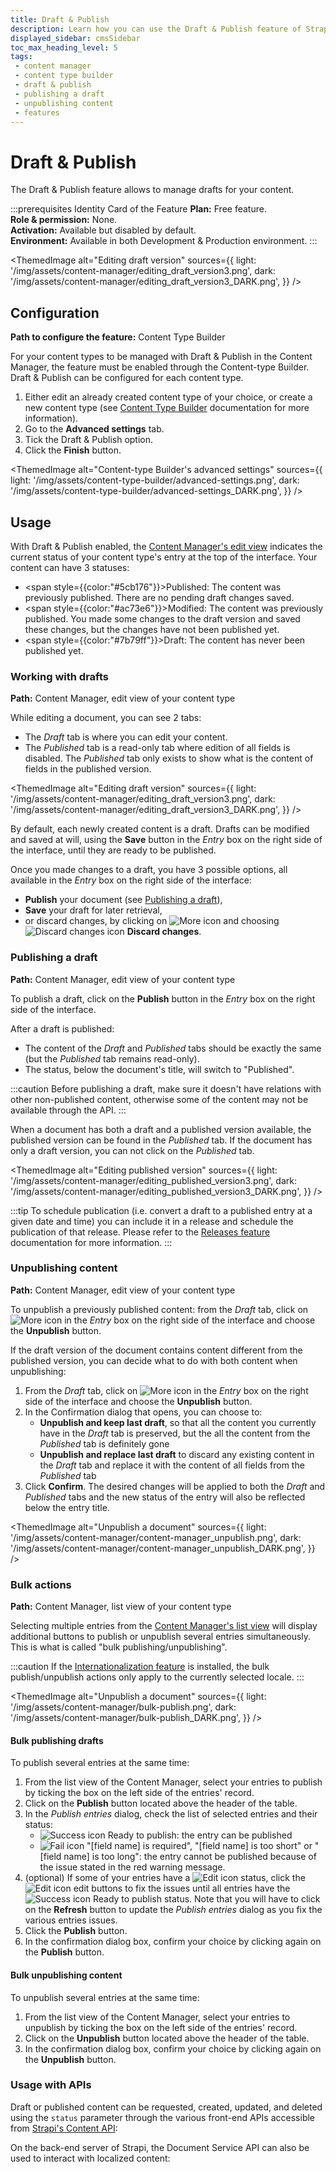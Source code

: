 ```yaml
---
title: Draft & Publish
description: Learn how you can use the Draft & Publish feature of Strapi 5 to manage drafts for content.
displayed_sidebar: cmsSidebar
toc_max_heading_level: 5
tags:
 - content manager
 - content type builder
 - draft & publish
 - publishing a draft
 - unpublishing content
 - features
---
```


# Draft & Publish

The Draft & Publish feature allows to manage drafts for your content.

:::prerequisites Identity Card of the Feature
<Icon name="credit-card"/> **Plan:** Free feature. <br/>
<Icon name="user"/> **Role & permission:** None. <br/>
<Icon name="toggle-left"/> **Activation:** Available but disabled by default. <br/>
<Icon name="laptop"/> **Environment:** Available in both Development & Production environment.
:::

<ThemedImage
  alt="Editing draft version"
  sources={{
    light: '/img/assets/content-manager/editing_draft_version3.png',
    dark: '/img/assets/content-manager/editing_draft_version3_DARK.png',
  }}
/>

## Configuration

**Path to configure the feature:** <Icon name="layout" /> Content Type Builder

For your content types to be managed with Draft & Publish in the Content Manager, the feature must be enabled through the Content-type Builder. Draft & Publish can be configured for each content type.

1. Either edit an already created content type of your choice, or create a new content type (see [Content Type Builder](/user-docs/features/content-type-builder) documentation for more information).
2. Go to the **Advanced settings** tab.
3. Tick the Draft & Publish option.
4. Click the **Finish** button.

<ThemedImage
  alt="Content-type Builder's advanced settings"
  sources={{
    light: '/img/assets/content-type-builder/advanced-settings.png',
    dark: '/img/assets/content-type-builder/advanced-settings_DARK.png',
  }}
/>

## Usage

With Draft & Publish enabled, the [Content Manager's edit view](/user-docs/features/content-manager#overview) indicates the current status of your content type's entry at the top of the interface. Your content can have 3 statuses:

- <span style={{color:"#5cb176"}}>Published</span>: The content was previously published. There are no pending draft changes saved.
- <span style={{color:"#ac73e6"}}>Modified</span>: The content was previously published. You made some changes to the draft version and saved these changes, but the changes have not been published yet.
- <span style={{color:"#7b79ff"}}>Draft</span>: The content has never been published yet.

### Working with drafts

**Path:** <Icon name="feather" /> Content Manager, edit view of your content type

While editing a document, you can see 2 tabs:

- The _Draft_ tab is where you can edit your content.
- The _Published_ tab is a read-only tab where edition of all fields is disabled. The _Published_ tab only exists to show what is the content of fields in the published version.

<ThemedImage
  alt="Editing draft version"
  sources={{
    light: '/img/assets/content-manager/editing_draft_version3.png',
    dark: '/img/assets/content-manager/editing_draft_version3_DARK.png',
  }}
/>

By default, each newly created content is a draft. Drafts can be modified and saved at will, using the **Save** button in the _Entry_ box on the right side of the interface, until they are ready to be published.

Once you made changes to a draft, you have 3 possible options, all available in the _Entry_ box on the right side of the interface:
- **Publish** your document (see [Publishing a draft](#publishing-a-draft)),
- **Save** your draft for later retrieval,
- or discard changes, by clicking on ![More icon](/img/assets/icons/v5/More.svg) and choosing ![Discard changes icon](/img/assets/icons/v5/CrossCircle.svg) **Discard changes**.

### Publishing a draft

**Path:** <Icon name="feather" /> Content Manager, edit view of your content type

To publish a draft, click on the **Publish** button in the _Entry_ box on the right side of the interface.

After a draft is published:

- The content of the _Draft_ and _Published_ tabs should be exactly the same (but the _Published_ tab remains read-only).
- The status, below the document's title, will switch to "Published".

:::caution
Before publishing a draft, make sure it doesn't have relations with other non-published content, otherwise some of the content may not be available through the API.
:::

When a document has both a draft and a published version available, the published version can be found in the _Published_ tab. If the document has only a draft version, you can not click on the _Published_ tab.

<ThemedImage
  alt="Editing published version"
  sources={{
    light: '/img/assets/content-manager/editing_published_version3.png',
    dark: '/img/assets/content-manager/editing_published_version3_DARK.png',
  }}
/>

:::tip
To schedule publication (i.e. convert a draft to a published entry at a given date and time) you can include it in a release and schedule the publication of that release. Please refer to the [Releases feature](/user-docs/features/releases) documentation for more information.
:::

### Unpublishing content

**Path:** <Icon name="feather" /> Content Manager, edit view of your content type

To unpublish a previously published content: from the _Draft_ tab, click on ![More icon](/img/assets/icons/v5/More.svg) in the _Entry_ box on the right side of the interface and choose the **Unpublish** button.

If the draft version of the document contains content different from the published version, you can decide what to do with both content when unpublishing:

1. From the _Draft_ tab, click on ![More icon](/img/assets/icons/v5/More.svg) in the _Entry_ box on the right side of the interface and choose the **Unpublish** button.
2. In the Confirmation dialog that opens, you can choose to:
    - **Unpublish and keep last draft**, so that all the content you currently have in the _Draft_ tab is preserved, but the all the content from the _Published_ tab is definitely gone
    - **Unpublish and replace last draft** to discard any existing content in the _Draft_ tab and replace it with the content of all fields from the _Published_ tab
3. Click **Confirm**. The desired changes will be applied to both the _Draft_ and _Published_ tabs and the new status of the entry will also be reflected below the entry title.

<ThemedImage
  alt="Unpublish a document"
  sources={{
    light: '/img/assets/content-manager/content-manager_unpublish.png',
    dark: '/img/assets/content-manager/content-manager_unpublish_DARK.png',
  }}
/>

### Bulk actions

**Path:** <Icon name="feather" /> Content Manager, list view of your content type

Selecting multiple entries from the [Content Manager's list view](/user-docs/features/content-manager#overview) will display additional buttons to publish or unpublish several entries simultaneously. This is what is called "bulk publishing/unpublishing".

:::caution
If the [Internationalization feature](/user-docs/features/internationalization) is installed, the bulk publish/unpublish actions only apply to the currently selected locale.
:::

<ThemedImage
  alt="Unpublish a document"
  sources={{
    light: '/img/assets/content-manager/bulk-publish.png',
    dark: '/img/assets/content-manager/bulk-publish_DARK.png',
  }}
/>

#### Bulk publishing drafts

To publish several entries at the same time:

1. From the list view of the Content Manager, select your entries to publish by ticking the box on the left side of the entries' record.
2. Click on the **Publish** button located above the header of the table.
3. In the _Publish entries_ dialog, check the list of selected entries and their status:
   - ![Success icon](/img/assets/icons/v5/CheckCircle.svg) Ready to publish: the entry can be published
   - ![Fail icon](/img/assets/icons/v5/CrossCircle2.svg) "[field name] is required", "[field name] is too short" or "[field name] is too long": the entry cannot be published because of the issue stated in the red warning message.
4. (optional) If some of your entries have a ![Edit icon](/img/assets/icons/v5/CrossCircle2.svg) status, click the ![Edit icon](/img/assets/icons/v5/Pencil.svg) edit buttons to fix the issues until all entries have the ![Success icon](/img/assets/icons/v5/CheckCircle.svg) Ready to publish status. Note that you will have to click on the **Refresh** button to update the _Publish entries_ dialog as you fix the various entries issues.
5. Click the **Publish** button.
6. In the confirmation dialog box, confirm your choice by clicking again on the **Publish** button.

#### Bulk unpublishing content

To unpublish several entries at the same time:

1. From the list view of the Content Manager, select your entries to unpublish by ticking the box on the left side of the entries' record.
2. Click on the **Unpublish** button located above the header of the table.
3. In the confirmation dialog box, confirm your choice by clicking again on the **Unpublish** button.

### Usage with APIs

Draft or published content can be requested, created, updated, and deleted using the `status` parameter through the various front-end APIs accessible from [Strapi's Content API](/dev-docs/api/content-api):

<CustomDocCardsWrapper>
<CustomDocCard icon="cube" title="REST API" description="Learn how to use the status parameter with the REST API." link="/dev-docs/api/rest/status"/>
<CustomDocCard icon="cube" title="GraphQL API" description="Learn how to use the status parameter with GraphQL API." link="/dev-docs/api/graphql#status"/>
</CustomDocCardsWrapper>

On the back-end server of Strapi, the Document Service API can also be used to interact with localized content:

<CustomDocCardsWrapper>
<CustomDocCard icon="cube" title="Document Service API" description="Learn how to use the status parameter with the Document Service API." link="/dev-docs/api/document-service/status"/>
</CustomDocCardsWrapper>

